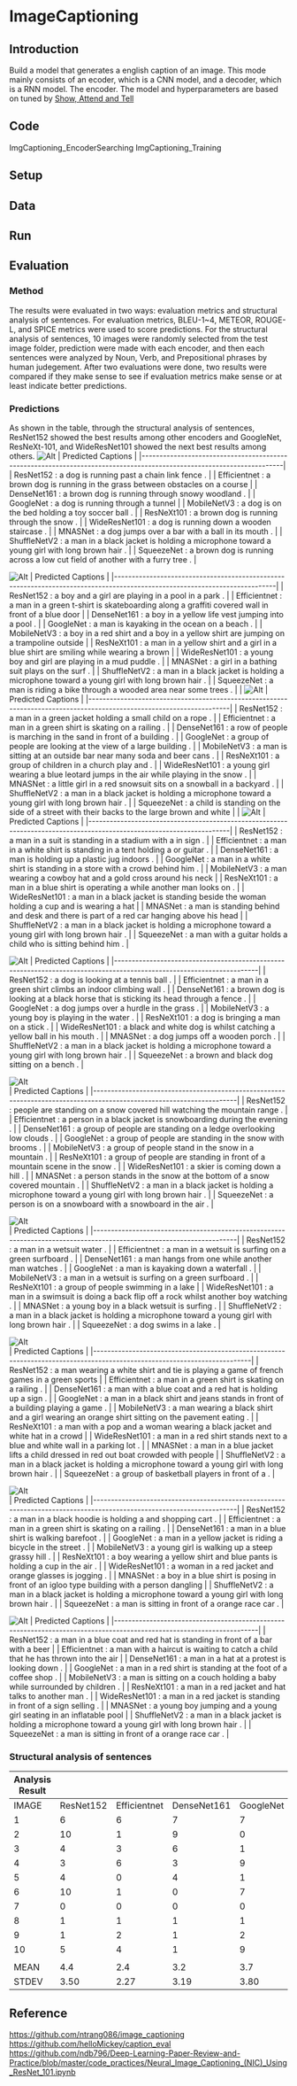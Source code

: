 # ImageCaptioning

## Introduction
Build a model that generates a english caption of an image. This mode mainly consists of an ecoder, which is a CNN model, and a decoder, which is a RNN model. The encoder. The model and hyperparameters are based on tuned by [Show, Attend and Tell](https://arxiv.org/pdf/1502.03044.pdf)

## Code
ImgCaptioning_EncoderSearching
ImgCaptioning_Training

## Setup


## Data

## Run

## Evaluation
### Method
The results were evaluated in two ways: evaluation metrics and structural analysis of sentences.
For evaluation metrics, BLEU-1~4, METEOR, ROUGE-L, and SPICE metrics were used to score predictions.
For the structural analysis of sentences, 10 images were randomly selected from the test image folder, prediction were made with each encoder, and then each sentences were analyzed by Noun, Verb, and Prepositional phrases by human judegement.
After two evaluations were done, two results were compared if they make sense to see if evaluation metrics make sense or at least indicate better predictions.
### Predictions
As shown in the table, through the structural analysis of sentences, ResNet152 showed the best results among other encoders and GoogleNet, ResNeXt-101, and WideResNet101 showed the next best results among others.
![Alt](images/396179143_e1511336e1.jpg)
| Predicted Captions                                                                                                   |
|----------------------------------------------------------------------------------------------------------------------|
| ResNet152   :  <start> a dog is running past   a chain link fence . <end>                                            |
| Efficientnet :  <start> a brown dog is running in the   grass between obstacles on a course <end>                    |
| DenseNet161 :  <start> a brown dog is running   through snowy woodland . <end>                                       |
| GoogleNet :  <start> a dog is running through a   tunnel <end>                                                       |
| MobileNetV3 :  <start> a dog is on the bed holding a   toy soccer ball . <end>                                       |
| ResNeXt101 :  <start> a brown dog is running   through the snow . <end>                                              |
| WideResNet101 :  <start> a dog is running down a   wooden staircase . <end>                                          |
| MNASNet :  <start> a dog jumps over a bar with a   ball in its mouth . <end>                                         |
| ShuffleNetV2 :  <start> a man in a black jacket is   holding a microphone toward a young girl with long brown hair . |
| SqueezeNet :  <start> a brown dog is running across   a low cut field of another with a furry tree . <end>           |               

![Alt](images/973827791_467d83986e.jpg)
| Predicted Captions                                                                                                        |
|---------------------------------------------------------------------------------------------------------------------------|
| ResNet152   :  <start> a boy and a girl are   playing in a pool in a park . <end>                                         |
| Efficientnet :  <start> a man in a green t-shirt is   skateboarding along a graffiti covered wall in front of a blue door |
| DenseNet161 :  <start> a boy in a yellow life vest   jumping into a pool . <end>                                          |
| GoogleNet :  <start> a man is kayaking in the   ocean on a beach . <end>                                                  |
| MobileNetV3 :  <start> a boy in a red shirt and a   boy in a yellow shirt are jumping on a trampoline outside             |
| ResNeXt101 :  <start> a man in a yellow shirt and a   girl in a blue shirt are smiling while wearing a brown              |
| WideResNet101 :  <start> a young boy and girl are   playing in a mud puddle . <end>                                       |
| MNASNet :  <start> a girl in a bathing suit   plays on the surf . <end>                                                   |
| ShuffleNetV2 :  <start> a man in a black jacket is   holding a microphone toward a young girl with long brown hair .      |
| SqueezeNet :  <start> a man is riding a bike   through a wooded area near some trees . <end>                              |
                                                                                                                        |
![Alt](images/394563330_68b566368c.jpg)
| Predicted Captions                                                                                                   |
|----------------------------------------------------------------------------------------------------------------------|
| ResNet152   :  <start> a man in a green   jacket holding a small child on a rope . <end>                             |
| Efficientnet :  <start> a man in a green shirt is   skating on a railing . <end>                                     |
| DenseNet161 :  <start> a row of people is marching   in the sand in front of a <unk> building . <end>                |
| GoogleNet :  <start> a group of people are looking   at the view of a large building . <end>                         |
| MobileNetV3 :  <start> a man is sitting at an   outside bar near many soda and beer cans . <end>                     |
| ResNeXt101 :  <start> a group of children in a   church <unk> play <unk> and <unk> . <end>                           |
| WideResNet101 :  <start> a young girl wearing a blue   leotard jumps in the air while playing in the snow . <end>    |
| MNASNet :  <start> a little girl in a red   snowsuit sits on a snowball in a backyard . <end>                        |
| ShuffleNetV2 :  <start> a man in a black jacket is   holding a microphone toward a young girl with long brown hair . |
| SqueezeNet :  <start> a child is standing on the   side of a street with their backs to the large brown and white    |
                                                                                                                    |
![Alt](images/783994497_4f6885454d.jpg)
| Predicted Captions                                                                                                   |
|----------------------------------------------------------------------------------------------------------------------|
| ResNet152   :  <start> a man in a suit is   standing in a stadium with a <unk> in sign . <end>                       |
| Efficientnet :  <start> a man in a white shirt is   standing in a tent holding a <unk> or guitar . <end>             |
| DenseNet161 :  <start> a man is holding up a plastic   jug indoors . <end>                                           |
| GoogleNet :  <start> a man in a white shirt is   standing in a <unk> store with a crowd behind him . <end>           |
| MobileNetV3 :  <start> a man wearing a cowboy hat   and a gold cross around his neck <end>                           |
| ResNeXt101 :  <start> a man in a blue shirt is   operating a <unk> while another man looks on . <end>                |
| WideResNet101 :  <start> a man in a black jacket is   standing beside the woman holding a cup and is wearing a hat   |
| MNASNet :  <start> a man is standing behind and   desk and there is part of a red car hanging above his head         |
| ShuffleNetV2 :  <start> a man in a black jacket is   holding a microphone toward a young girl with long brown hair . |
| SqueezeNet :  <start> a man with a guitar holds a   child who is sitting behind him . <end>                          |
     
![Alt](images/468871328_72990babd4.jpg)
| Predicted Captions                                                                                                   |
|----------------------------------------------------------------------------------------------------------------------|
| ResNet152   :  <start> a dog is looking at a   tennis ball . <end>                                                   |
| Efficientnet :  <start> a man in a green shirt climbs   an indoor climbing wall . <end>                              |
| DenseNet161 :  <start> a brown dog is looking at a   black horse that is sticking its head through a fence . <end>   |
| GoogleNet :  <start> a dog jumps over a hurdle in   the grass . <end>                                                |
| MobileNetV3 :  <start> a young boy is playing in the   water . <end>                                                 |
| ResNeXt101 :  <start> a dog is bringing a man on a   stick . <end>                                                   |
| WideResNet101 :  <start> a black and white dog is   <unk> whilst catching a yellow ball in his mouth . <end>         |
| MNASNet :  <start> a dog jumps off a wooden   porch . <end>                                                          |
| ShuffleNetV2 :  <start> a man in a black jacket is   holding a microphone toward a young girl with long brown hair . |
| SqueezeNet :  <start> a brown and black dog sitting   on a bench . <end>                                             |
  
![Alt](images/478209058_21e2c37c73.jpg)   
| Predicted Captions                                                                                                   |
|----------------------------------------------------------------------------------------------------------------------|
| ResNet152   :  <start> people are standing on   a snow covered hill watching the mountain range . <end>              |
| Efficientnet :  <start> a person in a black jacket is   snowboarding during the evening . <end>                      |
| DenseNet161 :  <start> a group of people are   standing on a ledge overlooking low clouds . <end>                    |
| GoogleNet :  <start> a group of people are   standing in the snow with brooms . <end>                                |
| MobileNetV3 :  <start> a group of people stand in   the snow in a mountain . <end>                                   |
| ResNeXt101 :  <start> a group of people are   standing in front of a mountain scene in the snow . <end>              |
| WideResNet101 :  <start> a skier is coming down a hill   . <end>                                                     |
| MNASNet :  <start> a person stands in the snow   at the bottom of a snow covered mountain . <end>                    |
| ShuffleNetV2 :  <start> a man in a black jacket is   holding a microphone toward a young girl with long brown hair . |
| SqueezeNet :  <start> a person is on a snowboard   with a snowboard in the air . <end>                               |

![Alt](images/3719461451_07de35af3a.jpg)  
| Predicted Captions                                                                                                   |
|----------------------------------------------------------------------------------------------------------------------|
| ResNet152   :  <start> a man in a wetsuit   <unk> water . <end>                                                      |
| Efficientnet :  <start> a man in a wetsuit is surfing   on a green surfboard . <end>                                 |
| DenseNet161 :  <start> a man hangs from one while   another man watches . <end>                                      |
| GoogleNet :  <start> a man is kayaking down a   waterfall . <end>                                                    |
| MobileNetV3 :  <start> a man in a wetsuit is surfing   on a green surfboard . <end>                                  |
| ResNeXt101 :  <start> a group of people swimming in   a lake <end>                                                   |
| WideResNet101 :  <start> a man in a swimsuit is doing   a back flip off a rock whilst another boy watching . <end>   |
| MNASNet :  <start> a young boy in a black   wetsuit is surfing . <end>                                               |
| ShuffleNetV2 :  <start> a man in a black jacket is   holding a microphone toward a young girl with long brown hair . |
| SqueezeNet :  <start> a dog swims in a lake .   <end>                                                                |

![Alt](images/757046028_ff5999f91b.jpg)  
| Predicted Captions                                                                                                       |
|--------------------------------------------------------------------------------------------------------------------------|
| ResNet152   :  <start> a man wearing a white   shirt and tie is playing a game of french games in a green sports         |
| Efficientnet :  <start> a man in a green shirt is   skating on a railing . <end>                                         |
| DenseNet161 :  <start> a man with a blue coat and a   red hat is holding up a sign . <end>                               |
| GoogleNet :  <start> a man in a black shirt and   jeans stands in front of a building playing a game . <end>             |
| MobileNetV3 :  <start> a man wearing a black shirt   and a girl wearing an orange shirt sitting on the pavement eating . |
| ResNeXt101 :  <start> a man with a <unk> pop   and a woman wearing a black jacket and white hat in a crowd               |
| WideResNet101 :  <start> a man in a red shirt stands   next to a blue and white wall in a parking lot .                  |
| MNASNet :  <start> a man in a blue jacket lifts   a child dressed in red out boat crowded with people <end>              |
| ShuffleNetV2 :  <start> a man in a black jacket is   holding a microphone toward a young girl with long brown hair .     |
| SqueezeNet :  <start> a group of basketball players   in front of a <unk> . <end>                                        |

![Alt](images/405961988_fcfe97f31e.jpg)  
| Predicted Captions                                                                                                   |
|----------------------------------------------------------------------------------------------------------------------|
| ResNet152   :  <start> a man in a black   hoodie is holding a <unk> and shopping cart . <end>                        |
| Efficientnet :  <start> a man in a green shirt is   skating on a railing . <end>                                     |
| DenseNet161 :  <start> a man in a blue shirt is   walking barefoot . <end>                                           |
| GoogleNet :  <start> a man in a yellow jacket is   riding a bicycle in the street . <end>                            |
| MobileNetV3 :  <start> a young girl is walking up a   steep grassy hill . <end>                                      |
| ResNeXt101 :  <start> a boy wearing a yellow shirt   and blue pants is holding a cup in the air . <end>              |
| WideResNet101 :  <start> a woman in a red jacket and   orange glasses is jogging . <end>                             |
| MNASNet :  <start> a boy in a blue shirt is   posing in front of an igloo type building with a person dangling       |
| ShuffleNetV2 :  <start> a man in a black jacket is   holding a microphone toward a young girl with long brown hair . |
| SqueezeNet :  <start> a man is sitting in front of   a orange race car . <end>                                       |

![Alt](images/393987665_91d28f0ed0.jpg)
| Predicted Captions                                                                                                   |
|----------------------------------------------------------------------------------------------------------------------|
| ResNet152   :  <start> a man in a blue coat   and red hat is standing in front of a bar with a beer                  |
| Efficientnet :  <start> a man with a <unk>   haircut is waiting to catch a child that he has thrown into the air     |
| DenseNet161 :  <start> a man in a hat at a protest   is looking down . <end>                                         |
| GoogleNet :  <start> a man in a red shirt is   standing at the foot of a coffee shop . <end>                         |
| MobileNetV3 :  <start> a man is sitting on a couch   holding a baby while surrounded by children . <end>             |
| ResNeXt101 :  <start> a man in a red jacket and hat   talks to another man . <end>                                   |
| WideResNet101 :  <start> a man in a red jacket is   standing in front of a sign selling <unk> . <end>                |
| MNASNet :  <start> a young boy jumping and a   young girl seating in an inflatable pool <end>                        |
| ShuffleNetV2 :  <start> a man in a black jacket is   holding a microphone toward a young girl with long brown hair . |
| SqueezeNet :  <start> a man is sitting in front of   a orange race car . <end>                                       |

### Structural analysis of sentences
| Analysis Result |           |              |             |           |             |            |               |         |              |            |
|-----------------|-----------|--------------|-------------|-----------|-------------|------------|---------------|---------|--------------|------------|
| IMAGE           | ResNet152 | Efficientnet | DenseNet161 | GoogleNet | MobileNetV3 | ResNeXt101 | WideResNet101 | MNASNet | ShuffleNetV2 | SqueezeNet |
| 1               | 6         | 6            | 7           | 7         | 3           | 9          | 7             | 3       | 0            | 6          |
| 2               | 10        | 1            | 9           | 0         | 2           | 1          | 7             | 6       | 0            | 0          |
| 3               | 4         | 3            | 6           | 1         | 3           | 0          | 0             | 0       | 0            | 0          |
| 4               | 3         | 6            | 3           | 9         | 1           | 7          | 7             | 1       | 1            | 1          |
| 5               | 4         | 0            | 4           | 1         | 0           | 1          | 2             | 2       | 0            | 5          |
| 6               | 10        | 1            | 0           | 7         | 7           | 7          | 0             | 10      | 0            | 3          |
| 7               | 0         | 0            | 0           | 0         | 0           | 0          | 0             | 0       | 0            | 0          |
| 8               | 1         | 1            | 1           | 1         | 1           | 1          | 2             | 1       | 1            | 1          |
| 9               | 1         | 2            | 1           | 2         | 0           | 2          | 0             | 0       | 1            | 0          |
| 10              | 5         | 4            | 1           | 9         | 2           | 9          | 9             | 0       | 0            | 3          |
|                 |           |              |             |           |             |            |               |         |              |            |
|       MEAN      | 4.4       | 2.4          | 3.2         | 3.7       | 1.9         | 3.7        | 3.4           | 2.3     | 0.3          | 1.9        |
|      STDEV      | 3.50      | 2.27         | 3.19        | 3.80      | 2.13        | 3.80       | 3.66          | 3.30    | 0.48         | 2.23       |
 
## Reference
https://github.com/ntrang086/image_captioning
https://github.com/helloMickey/caption_eval
https://github.com/ndb796/Deep-Learning-Paper-Review-and-Practice/blob/master/code_practices/Neural_Image_Captioning_(NIC)_Using_ResNet_101.ipynb





